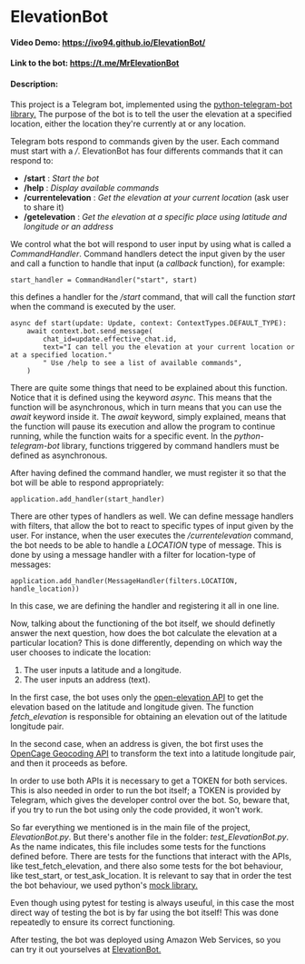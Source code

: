 # ElevationBot
#### Video Demo: https://ivo94.github.io/ElevationBot/
#### Link to the bot: https://t.me/MrElevationBot
#### Description:
This project is a Telegram bot, implemented using the [python-telegram-bot library.](https://docs.python-telegram-bot.org/en/v20.5/index.html/)
The purpose of the bot is to tell the user the elevation at a specified location, either the location they're currently at or any location.

Telegram bots respond to commands given by the user. Each command must start with a _/_. ElevationBot has four differents commands that it can respond to:
* __/start__ : _Start the bot_
* __/help__ : _Display available commands_ 
* __/currentelevation__ : _Get the elevation at your current location_ (ask user to share it)
* __/getelevation__ : _Get the elevation at a specific place using latitude and longitude or an address_

We control what the bot will respond to user input by using what is called a _CommandHandler_. Command handlers detect the input given by the user and call a function to handle that input (a _callback_ function), for example: 
```
start_handler = CommandHandler("start", start)
```
this defines a handler for the _/start_ command, that will call the function _start_ when the command is executed by the user.
```
async def start(update: Update, context: ContextTypes.DEFAULT_TYPE):
    await context.bot.send_message(
        chat_id=update.effective_chat.id,
        text="I can tell you the elevation at your current location or at a specified location."
        " Use /help to see a list of available commands",
    )
```
There are quite some things that need to be explained about this function. Notice that it is defined using the keyword _async_. This means that the function will be asynchronous, which in turn means that you can use the _await_ keyword inside it. The _await_ keyword, simply explained, means that the function will pause its execution and allow the program to continue running, while the function waits for a specific event. In the _python-telegram-bot_ library, functions triggered by command handlers must be defined as asynchronous.

After having defined the command handler, we must register it so that the bot will be able to respond appropriately:
```
application.add_handler(start_handler)
```

There are other types of handlers as well. We can define message handlers with filters, that allow the bot to react to specific types of input given by the user. For instance, when the user executes the _/currentelevation_ command, the bot needs to be able to handle a _LOCATION_ type of message. This is done by using a message handler with a filter for location-type of messages:
```
application.add_handler(MessageHandler(filters.LOCATION, handle_location))
```
In this case, we are defining the handler and registering it all in one line.

Now, talking about the functioning of the bot itself, we should definetly answer the next question, how does the bot calculate the elevation at a particular location? This is done differently, depending on which way the user chooses to indicate the location:
1. The user inputs a latitude and a longitude.
2. The user inputs an address (text).

In the first case, the bot uses only the [open-elevation API](https://github.com/Jorl17/open-elevation) to get the elevation based on the latitude and longitude given. The function _fetch_elevation_ is responsible for obtaining an elevation out of the latitude longitude pair.

In the second case, when an address is given, the bot first uses the [OpenCage Geocoding API](https://opencagedata.com/api#quickstart) to transform the text into a latitude longitude pair, and then it proceeds as before.

In order to use both APIs it is necessary to get a TOKEN for both services. This is also needed in order to run the bot itself; a TOKEN is provided by Telegram, which gives the developer control over the bot. So, beware that, if you try to run the bot using only the code provided, it won't work.

So far everything we mentioned is in the main file of the project, _ElevationBot.py_. But there's another file in the folder: _test_ElevationBot.py_. As the name indicates, this file includes some tests for the functions defined before. There are tests for the functions that interact with the APIs, like test_fetch_elevation, and there also some tests for the bot behaviour, like test_start, or test_ask_location. It is relevant to say that in order the test the bot behaviour, we used python's [mock library.](https://docs.python.org/3/library/unittest.mock.html)

Even though using pytest for testing is always useuful, in this case the most direct way of testing the bot is by far using the bot itself! This was done repeatedly to ensure its correct functioning.

After testing, the bot was deployed using Amazon Web Services, so you can try it out yourselves at [ElevationBot.](https://t.me/MrElevationBot)
